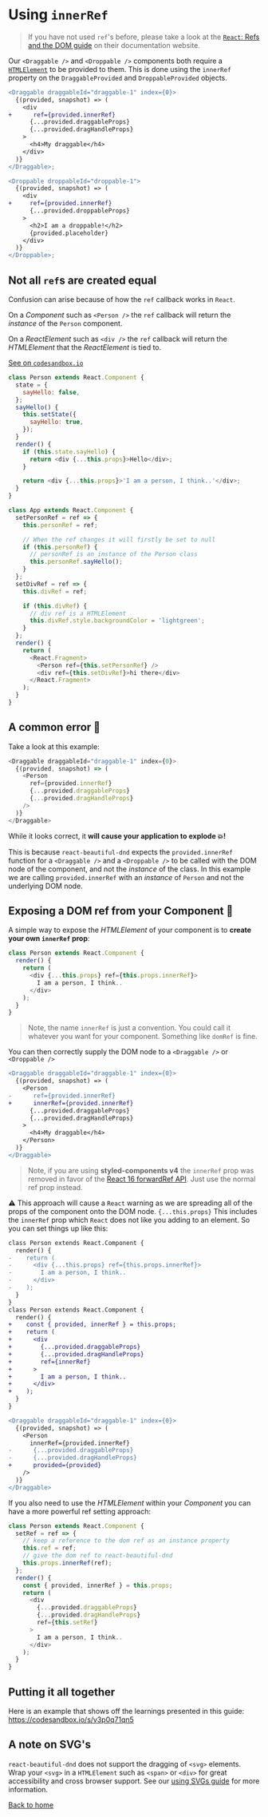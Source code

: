 # Using `innerRef`

> If you have not used `ref`'s before, please take a look at the [`React`: Refs and the DOM guide](https://reactjs.org/docs/refs-and-the-dom.html) on their documentation website.

Our `<Draggable />` and `<Droppable />` components both require a [`HTMLElement`](https://developer.mozilla.org/en-US/docs/Web/API/HTMLElement) to be provided to them. This is done using the `innerRef` property on the `DraggableProvided` and `DroppableProvided` objects.

```diff
<Draggable draggableId="draggable-1" index={0}>
  {(provided, snapshot) => (
    <div
+      ref={provided.innerRef}
      {...provided.draggableProps}
      {...provided.dragHandleProps}
    >
      <h4>My draggable</h4>
    </div>
  )}
</Draggable>;
```

```diff
<Droppable droppableId="droppable-1">
  {(provided, snapshot) => (
    <div
+     ref={provided.innerRef}
      {...provided.droppableProps}
    >
      <h2>I am a droppable!</h2>
      {provided.placeholder}
    </div>
  )}
</Droppable>;
```

## Not all `ref`s are created equal

Confusion can arise because of how the `ref` callback works in `React`.

On a _Component_ such as `<Person />` the `ref` callback will return the _instance_ of the `Person` component.

On a _ReactElement_ such as `<div />` the `ref` callback will return the _HTMLElement_ that the _ReactElement_ is tied to.

[See on `codesandbox.io`](https://codesandbox.io/s/xok96ovo8p)

```js
class Person extends React.Component {
  state = {
    sayHello: false,
  };
  sayHello() {
    this.setState({
      sayHello: true,
    });
  }
  render() {
    if (this.state.sayHello) {
      return <div {...this.props}>Hello</div>;
    }

    return <div {...this.props}>'I am a person, I think..'</div>;
  }
}

class App extends React.Component {
  setPersonRef = ref => {
    this.personRef = ref;

    // When the ref changes it will firstly be set to null
    if (this.personRef) {
      // personRef is an instance of the Person class
      this.personRef.sayHello();
    }
  };
  setDivRef = ref => {
    this.divRef = ref;

    if (this.divRef) {
      // div ref is a HTMLElement
      this.divRef.style.backgroundColor = 'lightgreen';
    }
  };
  render() {
    return (
      <React.Fragment>
        <Person ref={this.setPersonRef} />
        <div ref={this.setDivRef}>hi there</div>
      </React.Fragment>
    );
  }
}
```

## A common error 🐞

Take a look at this example:

```js
<Draggable draggableId="draggable-1" index={0}>
  {(provided, snapshot) => (
    <Person
      ref={provided.innerRef}
      {...provided.draggableProps}
      {...provided.dragHandleProps}
    />
  )}
</Draggable>
```

While it looks correct, it **will cause your application to explode 💥!**

This is because `react-beautiful-dnd` expects the `provided.innerRef` function for a `<Draggable />` and a `<Droppable />` to be called with the DOM node of the component, and not the _instance_ of the class. In this example we are calling `provided.innerRef` with an _instance_ of `Person` and not the underlying DOM node.

## Exposing a DOM ref from your Component 🤩

A simple way to expose the _HTMLElement_ of your component is to **create your own `innerRef` prop**:

```js
class Person extends React.Component {
  render() {
    return (
      <div {...this.props} ref={this.props.innerRef}>
        I am a person, I think..
      </div>
    );
  }
}
```

> Note, the name `innerRef` is just a convention. You could call it whatever you want for your component. Something like `domRef` is fine.

You can then correctly supply the DOM node to a `<Draggable />` or `<Droppable />`

```diff
<Draggable draggableId="draggable-1" index={0}>
  {(provided, snapshot) => (
    <Person
-      ref={provided.innerRef}
+      innerRef={provided.innerRef}
      {...provided.draggableProps}
      {...provided.dragHandleProps}
    >
      <h4>My draggable</h4>
    </Person>
  )}
</Draggable>
```

> Note, if you are using **styled-components v4** the `innerRef` prop was removed in favor of the [React 16 forwardRef API](https://reactjs.org/docs/forwarding-refs.html). Just use the normal ref prop instead.

⚠️ This approach will cause a `React` warning as we are spreading all of the props of the component onto the DOM node. `{...this.props}` This includes the `innerRef` prop which `React` does not like you adding to an element. So you can set things up like this:

```diff
class Person extends React.Component {
  render() {
-    return (
-      <div {...this.props} ref={this.props.innerRef}>
-        I am a person, I think..
-      </div>
-    );
  }
}
class Person extends React.Component {
  render() {
+    const { provided, innerRef } = this.props;
+    return (
+      <div
+        {...provided.draggableProps}
+        {...provided.dragHandleProps}
+        ref={innerRef}
+      >
+        I am a person, I think..
+      </div>
+    );
  }
}

<Draggable draggableId="draggable-1" index={0}>
  {(provided, snapshot) => (
    <Person
      innerRef={provided.innerRef}
-      {...provided.draggableProps}
-      {...provided.dragHandleProps}
+      provided={provided}
    />
  )}
</Draggable>
```

If you also need to use the _HTMLElement_ within your _Component_ you can have a more powerful ref setting approach:

```js
class Person extends React.Component {
  setRef = ref => {
    // keep a reference to the dom ref as an instance property
    this.ref = ref;
    // give the dom ref to react-beautiful-dnd
    this.props.innerRef(ref);
  };
  render() {
    const { provided, innerRef } = this.props;
    return (
      <div
        {...provided.draggableProps}
        {...provided.dragHandleProps}
        ref={this.setRef}
      >
        I am a person, I think..
      </div>
    );
  }
}
```

## Putting it all together

Here is an example that shows off the learnings presented in this guide: https://codesandbox.io/s/v3p0q71qn5

## A note on SVG's

`react-beautiful-dnd` does not support the dragging of `<svg>` elements. Wrap your `<svg>` in a `HTMLElement` such as `<span>` or `<div>` for great accessibility and cross browser support. See our [using SVGs guide](https://github.com/atlassian/react-beautiful-dnd/tree/master/docs/guides/using-svgs.md) for more information.

[Back to home](/README.md#documentation-)
